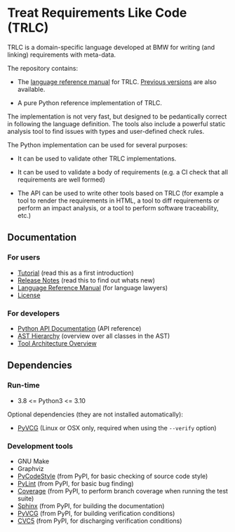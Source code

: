 # Treat Requirements Like Code (TRLC)
TRLC is a domain-specific language developed at BMW for writing (and
linking) requirements with meta-data.

The repository contains:

* The [language reference
  manual](https://bmw-software-engineering.github.io/trlc/lrm.html)
  for TRLC. [Previous versions](docs/LRM.md) are also available.

* A pure Python reference implementation of TRLC.

The implementation is not very fast, but designed to be pedantically
correct in following the language definition. The tools also include a
powerful static analysis tool to find issues with types and
user-defined check rules.

The Python implementation can be used for several purposes:

* It can be used to validate other TRLC implementations.

* It can be used to validate a body of requirements (e.g. a CI check
  that all requirements are well formed)

* The API can be used to write other tools based on TRLC (for example
  a tool to render the requirements in HTML, a tool to diff
  requirements or perform an impact analysis, or a tool to perform
  software traceability, etc.)

## Documentation

### For users

* [Tutorial](TUTORIAL.md) (read this as a first introduction)
* [Release Notes](CHANGELOG.md) (read this to find out whats new)
* [Language Reference Manual](https://bmw-software-engineering.github.io/trlc/lrm.html)
  (for language lawyers)
* [License](LICENSE)

### For developers

* [Python API Documentation](https://bmw-software-engineering.github.io/trlc/)
  (API reference)
* [AST Hierarchy](https://bmw-software-engineering.github.io/trlc/ast_hierarchy.svg)
  (overview over all classes in the AST)
* [Tool Architecture Overview](docs/architecture.md)

## Dependencies

### Run-time
* 3.8 <= Python3 <= 3.10

Optional dependencies (they are not installed automatically):
* [PyVCG](https://pypi.org/project/PyVCG) (Linux or OSX only, required
  when using the `--verify` option)

### Development tools
* GNU Make
* Graphviz
* [PyCodeStyle](https://pypi.org/project/pycodestyle) (from PyPI, for
  basic checking of source code style)
* [PyLint](https://pypi.org/project/pylint) (from PyPI, for basic bug
  finding)
* [Coverage](https://pypi.org/project/coverage) (from PyPI, to
  perform branch coverage when running the test suite)
* [Sphinx](https://pypi.org/project/Sphinx) (from PyPI, for building
  the documentation)
* [PyVCG](https://pypi.org/project/PyVCG) (from PyPI, for building
  verification conditions)
* [CVC5](https://pypi.org/project/cvc5) (from PyPI, for discharging
  verification conditions)

